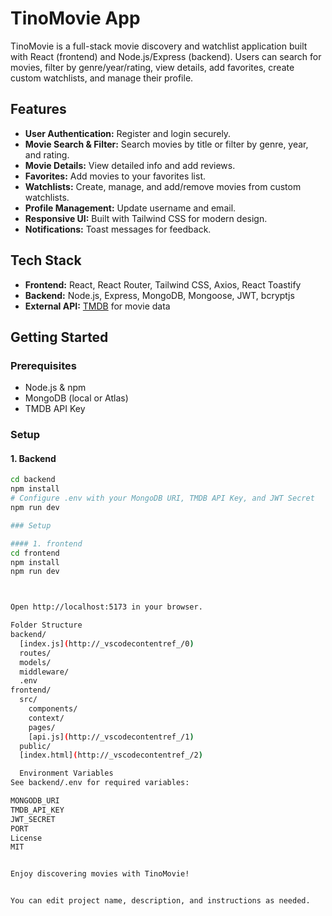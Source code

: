 # TinoMovie App

TinoMovie is a full-stack movie discovery and watchlist application built with React (frontend) and Node.js/Express (backend). Users can search for movies, filter by genre/year/rating, view details, add favorites, create custom watchlists, and manage their profile.

## Features

- **User Authentication:** Register and login securely.
- **Movie Search & Filter:** Search movies by title or filter by genre, year, and rating.
- **Movie Details:** View detailed info and add reviews.
- **Favorites:** Add movies to your favorites list.
- **Watchlists:** Create, manage, and add/remove movies from custom watchlists.
- **Profile Management:** Update username and email.
- **Responsive UI:** Built with Tailwind CSS for modern design.
- **Notifications:** Toast messages for feedback.

## Tech Stack

- **Frontend:** React, React Router, Tailwind CSS, Axios, React Toastify
- **Backend:** Node.js, Express, MongoDB, Mongoose, JWT, bcryptjs
- **External API:** [TMDB](https://www.themoviedb.org/) for movie data

## Getting Started

### Prerequisites

- Node.js & npm
- MongoDB (local or Atlas)
- TMDB API Key

### Setup

#### 1. Backend

```sh
cd backend
npm install
# Configure .env with your MongoDB URI, TMDB API Key, and JWT Secret
npm run dev

### Setup

#### 1. frontend
cd frontend
npm install
npm run dev



Open http://localhost:5173 in your browser.

Folder Structure
backend/
  [index.js](http://_vscodecontentref_/0)
  routes/
  models/
  middleware/
  .env
frontend/
  src/
    components/
    context/
    pages/
    [api.js](http://_vscodecontentref_/1)
  public/
  [index.html](http://_vscodecontentref_/2)

  Environment Variables
See backend/.env for required variables:

MONGODB_URI
TMDB_API_KEY
JWT_SECRET
PORT
License
MIT


Enjoy discovering movies with TinoMovie!


You can edit project name, description, and instructions as needed.